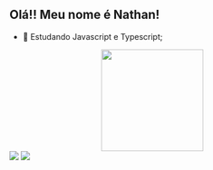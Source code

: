 ## Olá!! Meu nome é Nathan!

- 🌱 Estudando Javascript e Typescript;

<div align="center">
  <a href="https://github.com/Nathanms1">
  <img height="180em" src="https://github-readme-stats.vercel.app/api/top-langs/?username=Nathanms1&layout=compact&langs_count=7&theme=dracula"/>
</div>

  <div> 
  <a href = "mailto:nathanms2000@outlook.com"><img src="https://img.shields.io/badge/Microsoft_Outlook-0078D4?style=for-the-badge&logo=microsoft-outlook&logoColor=white" target="_blank"></a>
  <a href="https://www.linkedin.com/in/nathanmaria2000" target="_blank"><img src="https://img.shields.io/badge/-LinkedIn-%230077B5?style=for-the-badge&logo=linkedin&logoColor=white" target="_blank"></a> 
 
</div>
  
  
